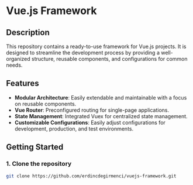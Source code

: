 # Vue.js Framework

## Description

This repository contains a ready-to-use framework for Vue.js projects. It is designed to streamline the development process by providing a well-organized structure, reusable components, and configurations for common needs.

## Features

- **Modular Architecture**: Easily extendable and maintainable with a focus on reusable components.
- **Vue Router**: Preconfigured routing for single-page applications.
- **State Management**: Integrated Vuex for centralized state management.
- **Customizable Configurations**: Easily adjust configurations for development, production, and test environments.

## Getting Started

### 1. Clone the repository
```bash
git clone https://github.com/erdincdegirmenci/vuejs-framework.git
